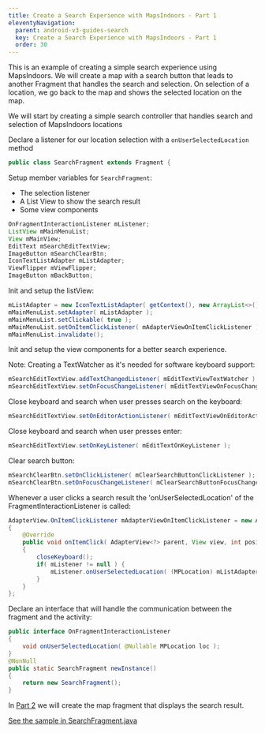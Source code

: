 ```yaml
---
title: Create a Search Experience with MapsIndoors - Part 1
eleventyNavigation:
  parent: android-v3-guides-search
  key: Create a Search Experience with MapsIndoors - Part 1
  order: 30
---
```


This is an example of creating a simple search experience using MapsIndoors. We will create a map with a search button that leads to another Fragment that handles the search and selection. On selection of a location, we go back to the map and shows the selected location on the map.

We will start by creating a simple search controller that handles search and selection of MapsIndoors locations

Declare a listener for our location selection with a `onUserSelectedLocation` method

```java
public class SearchFragment extends Fragment {
```

Setup member variables for `SearchFragment`:

* The selection listener
* A List View to show the search result
* Some view components

```java
OnFragmentInteractionListener mListener;
ListView mMainMenuList;
View mMainView;
EditText mSearchEditTextView;
ImageButton mSearchClearBtn;
IconTextListAdapter mListAdapter;
ViewFlipper mViewFlipper;
ImageButton mBackButton;

```

Init and setup the listView:

```java
mListAdapter = new IconTextListAdapter( getContext(), new ArrayList<>() );
mMainMenuList.setAdapter( mListAdapter );
mMainMenuList.setClickable( true );
mMainMenuList.setOnItemClickListener( mAdapterViewOnItemClickListener );
mMainMenuList.invalidate();
```

Init and setup the view components for a better search experience.

Note: Creating a TextWatcher as it's needed for software keyboard support:

```java
mSearchEditTextView.addTextChangedListener( mEditTextViewTextWatcher );
mSearchEditTextView.setOnFocusChangeListener( mEditTextViewOnFocusChangeListener );
```

Close keyboard and search when user presses search on the keyboard:

```java
mSearchEditTextView.setOnEditorActionListener( mEditTextViewOnEditorActionListener );
```

Close keyboard and search when user presses enter:

```java
mSearchEditTextView.setOnKeyListener( mEditTextOnKeyListener );
```

Clear search button:

```java
mSearchClearBtn.setOnClickListener( mClearSearchButtonClickListener );
mSearchClearBtn.setOnFocusChangeListener( mClearSearchButtonFocusChangeListener );
```

Whenever a user clicks a search result the 'onUserSelectedLocation' of the FragmentInteractionListener is called:

```java
AdapterView.OnItemClickListener mAdapterViewOnItemClickListener = new AdapterView.OnItemClickListener()
{
    @Override
    public void onItemClick( AdapterView<?> parent, View view, int position, long id )
    {
        closeKeyboard();
        if( mListener != null ) {
            mListener.onUserSelectedLocation( (MPLocation) mListAdapter.getItem( position ) );
        }
    }
};

```

Declare an interface that will handle the communication between the fragment and the activity:

```java
public interface OnFragmentInteractionListener
{
    void onUserSelectedLocation( @Nullable MPLocation loc );
}
@NonNull
public static SearchFragment newInstance()
{
    return new SearchFragment();
}
```

In [Part 2](/android/v3/searchmapdemosearchmapfragment/) we will create the map fragment that displays the search result.

[See the sample in SearchFragment.java](https://github.com/mapspeople/MapsIndoorsAndroid-Demo-Samples/blob/master/app/src/main/java/com/mapsindoors/searchmapdemo/SearchFragment.java)
